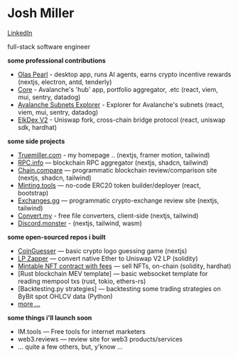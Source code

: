 # Josh Miller
[LinkedIn](https://linkedin.com/in/truemiller)

full-stack software engineer

**some professional contributions**

- [Olas Pearl](https://olas.network/operate) - desktop app, runs AI agents, earns crypto incentive rewards (nextjs, electron, antd, tenderly)
- [Core](https://core.app) - Avalanche's 'hub' app, portfolio aggregator, .etc (react, viem, mui, sentry, datadog)
- [Avalanche Subnets Explorer](https://subnets.avax.network/) - Explorer for Avalanche's subnets (react, viem, mui, sentry, datadog)
- [ElkDex V2](https://elk.finance) - Uniswap fork, cross-chain bridge protocol (react, uniswap sdk, hardhat)

**some side projects**

- [Truemiller.com](https://truemiller.com) - my homepage .. (nextjs, framer motion, tailwind)
- [RPC.info](https://rpc.info) — blockchain RPC aggregator (nextjs, shadcn, tailwind)
- [Chain.compare](https://chain.compare) — programmatic blockchain review/comparison site (nextjs, shadcn, tailwind)
- [Minting.tools](https://minting.tools) — no-code ERC20 token builder/deployer (react, bootstrap)
- [Exchanges.gg](https://exchanges.gg) — programmatic crypto-exchange review site (nextjs, tailwind)
- [Convert.my](https://convert.my) - free file converters, client-side (nextjs, tailwind)
- [Discord.monster](https://discord.monster) - (nextjs, tailwind, wasm)

**some open-sourced repos i built**

- [CoinGuesser](https://github.com/truemiller//coinguesser) — basic crypto logo guessing game (nextjs)
- [LP Zapper](https://github.com/truemiller//lp-zapper) — convert native Ether to Uniswap V2 LP (solidity)
- [Mintable NFT contract with fees](https://github.com/truemiller/nft-contract-with-minting) — sell NFTs, on-chain (solidity, hardhat)
- [Rust blockchain MEV template] — basic websocket template for reading mempool txs (rust, tokio, ethers-rs)
- [Backtesting.py strategies] — backtesting some trading strategies on ByBit spot OHLCV data (Python)
- [more ...](https://github.com/truemiller?page=1&tab=repositories)

**some things i'll launch soon**


- IM.tools — Free tools for internet marketers
- web3.reviews — review site for web3 products/services
- ... quite a few others, but, y'know ...
